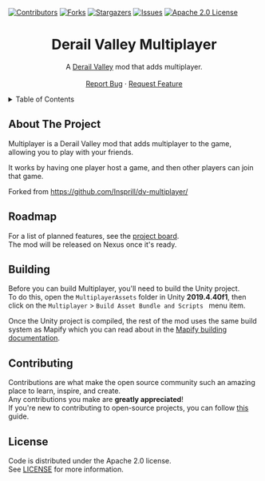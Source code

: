 ﻿[![Contributors][contributors-shield]][contributors-url]
[![Forks][forks-shield]][forks-url]
[![Stargazers][stars-shield]][stars-url]
[![Issues][issues-shield]][issues-url]
[![Apache 2.0 License][license-shield]][license-url]




<!-- PROJECT LOGO -->
<div align="center">
  <h1>Derail Valley Multiplayer</h1>
  <p>
    A <a href="https://store.steampowered.com/app/588030">Derail Valley</a> mod that adds multiplayer.
    <br />
    <br />
    <a href="https://github.com/ACMacro/dv-multiplayer/issues">Report Bug</a>
    ·
    <a href="https://github.com/ACMacro/dv-multiplayer/issues">Request Feature</a>
  </p>
</div>




<!-- TABLE OF CONTENTS -->
<details>
  <summary>Table of Contents</summary>
  <ol>
    <li><a href="#about-the-project">About The Project</a></li>
    <li><a href="#roadmap">Roadmap</a></li>
    <li><a href="#building">Building</a></li>
    <li><a href="#contributing">Contributing</a></li>
    <li><a href="#license">License</a></li>
  </ol>
</details>




<!-- ABOUT THE PROJECT -->

## About The Project

Multiplayer is a Derail Valley mod that adds multiplayer to the game, allowing you to play with your friends.

It works by having one player host a game, and then other players can join that game.

Forked from https://github.com/Insprill/dv-multiplayer/



<!-- Roadmap -->

## Roadmap

For a list of planned features, see the [project board][project-board-url].  
The mod will be released on Nexus once it's ready.




<!-- BUILDING -->

## Building

Before you can build Multiplayer, you'll need to build the Unity project.  
To do this, open the `MultiplayerAssets` folder in Unity **2019.4.40f1**, then click on the `Multiplayer` > `Build Asset Bundle and Scripts ` menu item.

Once the Unity project is compiled, the rest of the mod uses the same build system as Mapify which you can read about in the [Mapify building documentation][mapify-building-docs].




<!-- CONTRIBUTING -->

## Contributing

Contributions are what make the open source community such an amazing place to learn, inspire, and create.  
Any contributions you make are **greatly appreciated**!  
If you're new to contributing to open-source projects, you can follow [this][contributing-quickstart-url] guide.




<!-- LICENSE -->

## License

Code is distributed under the Apache 2.0 license.  
See [LICENSE][license-url] for more information.




<!-- MARKDOWN LINKS & IMAGES -->
<!-- https://www.markdownguide.org/basic-syntax/#reference-style-links -->

[contributors-shield]: https://img.shields.io/github/contributors/ACMacro/dv-multiplayer.svg?style=for-the-badge
[contributors-url]: https://github.com/ACMacro/dv-multiplayer/graphs/contributors
[forks-shield]: https://img.shields.io/github/forks/ACMacro/dv-multiplayer.svg?style=for-the-badge
[forks-url]: https://github.com/ACMacro/dv-multiplayer/network/members
[stars-shield]: https://img.shields.io/github/stars/ACMacro/dv-multiplayer.svg?style=for-the-badge
[stars-url]: https://github.com/ACMacro/dv-multiplayer/stargazers
[issues-shield]: https://img.shields.io/github/issues/AMacro/dv-multiplayer.svg?style=for-the-badge
[issues-url]: https://github.com/AMacro/dv-multiplayer/issues
[license-shield]: https://img.shields.io/github/license/ACMacro/dv-multiplayer.svg?style=for-the-badge
[license-url]: https://github.com/ACMacro/dv-multiplayer/blob/master/LICENSE
[altfuture-support-email-url]: mailto:support@altfuture.gg
[contributing-quickstart-url]: https://docs.github.com/en/get-started/quickstart/contributing-to-projects
[asset-studio-url]: https://github.com/Perfare/AssetStudio
[mapify-building-docs]: https://dv-mapify.readthedocs.io/en/latest/contributing/building/
[project-board-url]: https://github.com/users/Insprill/projects/8

